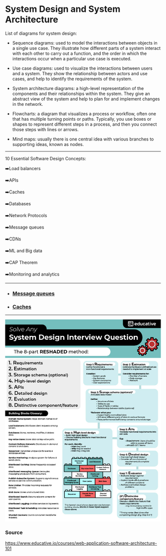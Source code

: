 # System Design and System Architecture


List of diagrams for system design:

- Sequence diagrams: used to model the interactions between objects in a single use case. They illustrate how different parts of a system interact with each other to carry out a function, and the order in which the interactions occur when a particular use case is executed.

- Use case diagrams: used to visualize the interactions between users and a system. They show the relationship between actors and use cases, and help to identify the requirements of the system.

- System architecture diagrams: a high-level representation of the components and their relationships within the system. They give an abstract view of the system and help to plan for and implement changes in the network.

- Flowcharts: a diagram that visualizes a process or workflow, often one that has multiple turning points or paths. Typically, you use boxes or shapes to represent different steps in a process, and then you connect those steps with lines or arrows.

- Mind maps: usually there is one central idea with various branches to supporting ideas, known as nodes.


---

10 Essential Software Design Concepts:

➡️Load balancers

➡️APIs

➡️Caches

➡️Databases

➡️Network Protocols

➡️Message queues

➡️CDNs

➡️ML and Big data

➡️CAP Theorem

➡️Monitoring and analytics
    
---

- ### [Message queues](https://github.com/cdeucher/product-price-tracking)
- ### [Caches](https://github.com/cdeucher/shortener-service)

---

![System Design](system-design.jpg)


### Source
https://www.educative.io/courses/web-application-software-architecture-101
